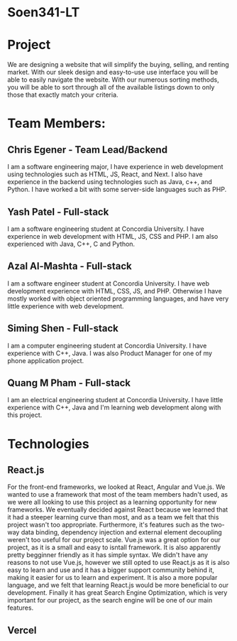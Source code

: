 # Soen341-LT

# Project
We are designing a website that will simplify the buying, selling, and renting market. With our sleek design and easy-to-use use interface you will be able to easily navigate the website. With our numerous sorting methods, you will be able to sort through all of the available listings down to only those that exactly match your criteria. 

# Team Members:
## Chris Egener - Team Lead/Backend
  I am a software engineering major, I have experience in web development using technologies such as HTML, JS, React, and Next.
  I also have experience in the backend using technologies such as Java, c++, and Python. I have worked a bit with some server-side languages such as PHP.

## Yash Patel - Full-stack
I am a software engineering student at Concordia University. I have experience in web development with HTML, JS, CSS and PHP. I am also experienced with Java, C++, C and Python. 

## Azal Al-Mashta - Full-stack
  I am a software engineer student at Concordia University. I have web development experience with HTML, CSS, JS, and PHP. Otherwise I have mostly worked with object oriented programming languages, and have very little experience with web development.
## Siming Shen - Full-stack 
  I am a computer engineering student at Concordia University. I have experience with C++, Java. I was also Product Manager for one of my phone application project.
  ## Quang M Pham - Full-stack 
  I am an electrical engineering student at Concordia University. I have little experience with C++, Java and I'm learning web development along with this project.

# Technologies
## React.js

For the front-end frameworks, we looked at React, Angular and Vue.js. We wanted to use a framework that most of the team members hadn't used, as we were all looking to use this project as a learning opportunity for new frameworks. We eventually decided against React because we learned that it had a steeper learning curve than most, and as a team we felt that this project wasn't too appropriate. Furthermore, it's features such as the two-way data binding, dependency injection and external element decoupling weren't too useful for our project scale. Vue.js was a great option for our project, as it is a small and easy to isntall framework. It is also apparently pretty begginner friendly as it has simple syntax. We didn't have any reasons to not use Vue.js, however we still opted to use React.js as it is also easy to learn and use and it has a bigger support community behind it, making it easier for us to learn and experiment. It is also a more popular language, and we felt that learning React.js would be more beneficial to our development. Finally it has great Search Engine Optimization, which is very important for our project, as the search engine will be one of our main features. 
## Vercel




